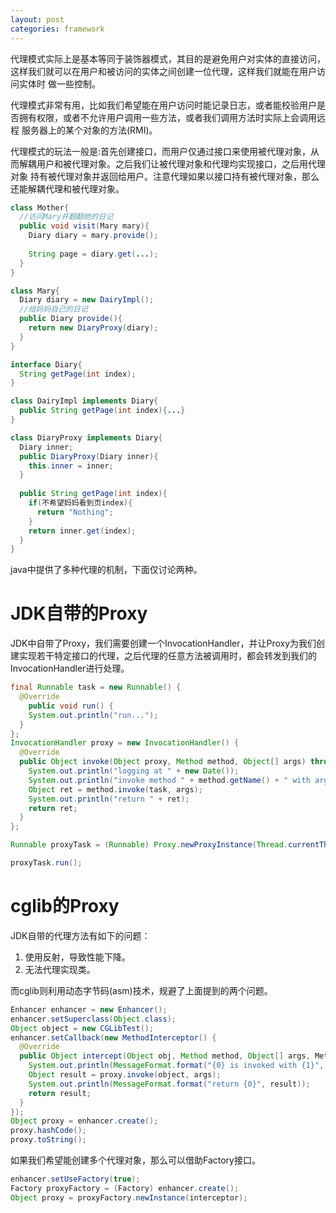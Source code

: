 ```yaml
---
layout: post
categories: framework
---
```


代理模式实际上是基本等同于装饰器模式，其目的是避免用户对实体的直接访问，这样我们就可以在用户和被访问的实体之间创建一位代理，这样我们就能在用户访问实体时
做一些控制。

代理模式非常有用，比如我们希望能在用户访问时能记录日志，或者能校验用户是否拥有权限，或者不允许用户调用一些方法，或者我们调用方法时实际上会调用远程
服务器上的某个对象的方法(RMI)。

代理模式的玩法一般是:首先创建接口，而用户仅通过接口来使用被代理对象，从而解耦用户和被代理对象。之后我们让被代理对象和代理均实现接口，之后用代理对象
持有被代理对象并返回给用户。注意代理如果以接口持有被代理对象，那么还能解耦代理和被代理对象。

```java
class Mother{
  //访问Mary并翻翻她的日记
  public void visit(Mary mary){
    Diary diary = mary.provide();
    
    String page = diary.get(...);
  }
}

class Mary{
  Diary diary = new DairyImpl();
  //给妈妈自己的日记
  public Diary provide(){
    return new DiaryProxy(diary);
  }
}

interface Diary{
  String getPage(int index);
}

class DairyImpl implements Diary{
  public String getPage(int index){...}
}

class DiaryProxy implements Diary{
  Diary inner;
  public DiaryProxy(Diary inner){
    this.inner = inner;
  }
  
  public String getPage(int index){
    if(不希望妈妈看到页index){
      return "Nothing";
    }
    return inner.get(index);
  }
}
```

java中提供了多种代理的机制，下面仅讨论两种。

# JDK自带的Proxy

JDK中自带了Proxy，我们需要创建一个InvocationHandler，并让Proxy为我们创建实现若干特定接口的代理，之后代理的任意方法被调用时，都会转发到我们的
InvocationHandler进行处理。

```java
final Runnable task = new Runnable() {
  @Override
    public void run() {
    System.out.println("run...");
  }
};
InvocationHandler proxy = new InvocationHandler() {
  @Override
  public Object invoke(Object proxy, Method method, Object[] args) throws Throwable {
    System.out.println("logging at " + new Date());
    System.out.println("invoke method " + method.getName() + " with args " + Arrays.toString(args));
    Object ret = method.invoke(task, args);
    System.out.println("return " + ret);
    return ret;
  }
};

Runnable proxyTask = (Runnable) Proxy.newProxyInstance(Thread.currentThread().getContextClassLoader(), new Class[]{Runnable.class}, proxy);

proxyTask.run();
```

# cglib的Proxy

JDK自带的代理方法有如下的问题：
1. 使用反射，导致性能下降。
2. 无法代理实现类。

而cglib则利用动态字节码(asm)技术，规避了上面提到的两个问题。

```java
Enhancer enhancer = new Enhancer();
enhancer.setSuperclass(Object.class);
Object object = new CGLibTest();
enhancer.setCallback(new MethodInterceptor() {
  @Override
  public Object intercept(Object obj, Method method, Object[] args, MethodProxy proxy) throws Throwable {
    System.out.println(MessageFormat.format("{0} is invoked with {1}", method, Arrays.toString(args)));
    Object result = proxy.invoke(object, args);
    System.out.println(MessageFormat.format("return {0}", result));
    return result;
  }
});
Object proxy = enhancer.create();
proxy.hashCode();
proxy.toString();
```

如果我们希望能创建多个代理对象，那么可以借助Factory接口。
```java
enhancer.setUseFactory(true);
Factory proxyFactory = (Factory) enhancer.create();
Object proxy = proxyFactory.newInstance(interceptor);
```
